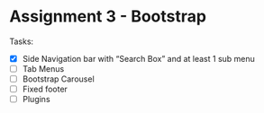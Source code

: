 # Assignment 3 - Bootstrap

Tasks:
 * [x] Side Navigation bar with “Search Box” and at least 1 sub menu
 * [ ] Tab Menus
 * [ ] Bootstrap Carousel
 * [ ] Fixed footer
 * [ ] Plugins
